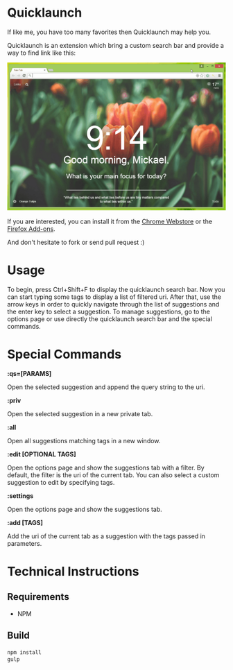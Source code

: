 # Quicklaunch

If like me, you have too many favorites then Quicklaunch may help you.

Quicklaunch is an extension which bring a custom search bar and provide a way to find link like this:

![Use case](/src/img/demo.gif?raw=true "Use case")

If you are interested, you can install it from the [Chrome Webstore](https://chrome.google.com/webstore/detail/quicklaunch/pkcmlalpmnilmdhhfhopppiipaajoifm) or the [Firefox Add-ons](https://addons.mozilla.org/fr/firefox/addon/quicklaunch/).

And don't hesitate to fork or send pull request :)

# Usage

To begin, press Ctrl+Shift+F to display the quicklaunch search bar. Now you can start typing some tags to display a list of filtered uri. After that, use the arrow keys in order to quickly navigate through the list of suggestions and the enter key to select a suggestion. To manage suggestions, go to the options page or use directly the quicklaunch search bar and the special commands.

# Special Commands

**:qs=[PARAMS]**

Open the selected suggestion and append the query string to the uri.

**:priv** 

Open the selected suggestion in a new private tab.

**:all** 

Open all suggestions matching tags in a new window.

**:edit [OPTIONAL TAGS]**

Open the options page and show the suggestions tab with a filter. By default, the filter is the uri of the current tab. You can also select a custom suggestion to edit by specifying tags.

**:settings** 

Open the options page and show the suggestions tab.

**:add [TAGS]**

Add the uri of the current tab as a suggestion with the tags passed in parameters.

# Technical Instructions

## Requirements

- NPM

## Build

```
npm install
gulp
```
